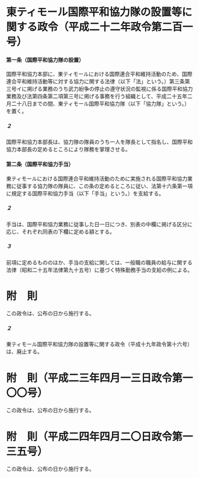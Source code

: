 # 東ティモール国際平和協力隊の設置等に関する政令（平成二十二年政令第二百一号）
#### 第一条（国際平和協力隊の設置）
国際平和協力本部に、東ティモールにおける国際連合平和維持活動のため、国際連合平和維持活動等に対する協力に関する法律（以下「法」という。）第三条第三号イに掲げる業務のうち武力紛争の停止の遵守状況の監視に係る国際平和協力業務及び法第四条第二項第三号に掲げる事務を行う組織として、平成二十五年二月二十八日までの間、東ティモール国際平和協力隊（以下「協力隊」という。）を置く。
##### ２
国際平和協力本部長は、協力隊の隊員のうち一人を隊長として指名し、国際平和協力本部長の定めるところにより隊務を掌理させる。
#### 第二条（国際平和協力手当）
東ティモールにおける国際連合平和維持活動のために実施される国際平和協力業務に従事する協力隊の隊員に、この条の定めるところに従い、法第十六条第一項に規定する国際平和協力手当（以下「手当」という。）を支給する。
##### ２
手当は、国際平和協力業務に従事した日一日につき、別表の中欄に掲げる区分に応じ、それぞれ同表の下欄に定める額とする。
##### ３
前項に定めるもののほか、手当の支給に関しては、一般職の職員の給与に関する法律（昭和二十五年法律第九十五号）に基づく特殊勤務手当の支給の例による。
# 附　則
この政令は、公布の日から施行する。
##### ２
東ティモール国際平和協力隊の設置等に関する政令（平成十九年政令第十六号）は、廃止する。
# 附　則（平成二三年四月一三日政令第一〇〇号）
この政令は、公布の日から施行する。
# 附　則（平成二四年四月二〇日政令第一三五号）
この政令は、公布の日から施行する。
